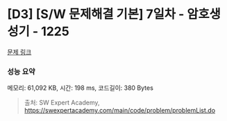 # [D3] [S/W 문제해결 기본] 7일차 - 암호생성기 - 1225 

[문제 링크](https://swexpertacademy.com/main/code/problem/problemDetail.do?contestProbId=AV14uWl6AF0CFAYD) 

### 성능 요약

메모리: 61,092 KB, 시간: 198 ms, 코드길이: 380 Bytes



> 출처: SW Expert Academy, https://swexpertacademy.com/main/code/problem/problemList.do